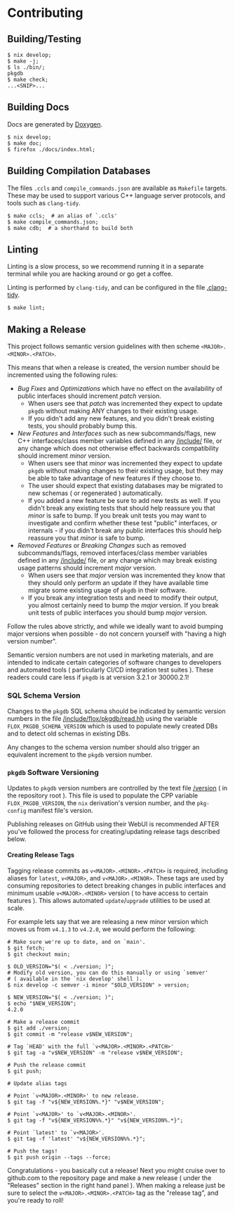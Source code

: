 # Contributing

## Building/Testing

``` shell
$ nix develop;
$ make -j;
$ ls ./bin/;
pkgdb
$ make check;
...<SNIP>...
```


## Building Docs

Docs are generated by [Doxygen](https://www.doxygen.nl/).

```shell
$ nix develop;
$ make doc;
$ firefox ./docs/index.html;
```


## Building Compilation Databases

The files `.ccls` and `compile_commands.json` are available as
`Makefile` targets.
These may be used to support various C++ language server protocols, and tools
such as `clang-tidy`.

```shell
$ make ccls;  # an alias of `.ccls'
$ make compile_commands.json;
$ make cdb;  # a shorthand to build both
```


## Linting

Linting is a slow process, so we recommend running it in a separate terminal
while you are hacking around or go get a coffee.

Linting is performed by `clang-tidy`, and can be configured in the
file [.clang-tidy](./.clang-tidy).

```shell
$ make lint;
```


## Making a Release

This project follows semantic version guidelines with then
scheme `<MAJOR>.<MINOR>.<PATCH>`.

This means that when a release is created, the version number should be
incremented using the following rules:

- _Bug Fixes_ and _Optimizations_ which have no effect on the availability of
  public interfaces should increment _patch_ version.
  + When users see that _patch_ was incremented they expect to update `pkgdb`
    without making ANY changes to their existing usage.
  + If you didn't add any new features, and you didn't break existing tests,
    you should probably bump this.
- _New Features_ and _Interfaces_ such as new subcommands/flags, new C++
  interfaces/class member variables defined in any [<pkgdb>/include/](./include)
  file, or any change which does not otherwise effect backwards compatibility
  should increment _minor_ version.
  + When users see that _minor_ was incremented they expect to update `pkgdb`
    without making changes to their existing usage, but they may be able to take
    advantage of new features if they choose to.
  + The user should expect that existing databases may be migrated to new
    schemas ( or regenerated ) automatically.
  + If you added a new feature be sure to add new tests as well.
    If you didn't break any existing tests that should help reassure you that
    _minor_ is safe to bump.
    If you break unit tests you may want to investigate and confirm whether
    these test "public" interfaces, or internals - if you didn't break any
    public interfaces this should help reassure you that _minor_ is safe
    to bump.
- _Removed Features_ or _Breaking Changes_ such as removed subcommands/flags,
  removed interfaces/class member variables defined in any
  [<pkgdb>/include/](./include) file, or any change which may break existing
  usage patterns should increment _major_ version.
  + When users see that _major_ version was incremented they know that they
    should only perform an update if they have available time migrate some
    existing usage of `pkgdb` in their software.
  + If you break any integration tests and need to modify their output, you
    almost certainly need to bump the _major_ version.
    If you break unit tests of public interfaces you should bump
    _major_ version.
    
Follow the rules above strictly, and while we ideally want to avoid bumping
major versions when possible - do not concern yourself with
"having a high version number".

Semantic version numbers are not used in marketing materials, and are intended
to indicate certain categories of software changes to developers and automated
tools ( particularly CI/CD integration test suites ).
These readers could care less if `pkgdb` is at version 3.2.1 or 30000.2.1!


### SQL Schema Version
Changes to the `pkgdb` SQL schema should be indicated by semantic version
numbers in the file
[<pkgdb>/include/flox/pkgdb/read.hh](./include/flox/pkgdb/read.hh) using the
variable `FLOX_PKGDB_SCHEMA_VERSION` which is used to populate newly created DBs
and to detect old schemas in existing DBs.

Any changes to the schema version number should also trigger an equivalent
increment to the `pkgdb` version number.


### `pkgdb` Software Versioning
Updates to `pkgdb` version numbers are controlled by the text file
[<pkgdb>/version](./version) ( in the repository root ).
This file is used to populate the CPP variable `FLOX_PKGDB_VERSION`, the `nix`
derivation's version number, and the `pkg-config` manifest file's version.

Publishing releases on GitHub using their WebUI is recommended AFTER you've
followed the process for creating/updating release tags described below.

#### Creating Release Tags

Tagging release commits as `v<MAJOR>.<MINOR>.<PATCH>` is required, including
aliases for `latest`, `v<MAJOR>`, and `v<MAJOR>.<MINOR>`.
These tags are used by consuming repositories to detect breaking changes in
public interfaces and minimum usable `v<MAJOR>.<MINOR>` version
( to have access to certain features ).
This allows automated `update`/`upgrade` utilities to be used at scale.


For example lets say that we are releasing a new minor version which moves us
from `v4.1.3` to `v4.2.0`, we would perform the following:
```shell
# Make sure we're up to date, and on `main'.
$ git fetch;
$ git checkout main;

$ OLD_VERSION="$( < ./version; )";
# Modify old version, you can do this manually or using `semver'
# ( available in the `nix develop' shell ).
$ nix develop -c semver -i minor "$OLD_VERSION" > version;

$ NEW_VERSION="$( < ./version; )";
$ echo "$NEW_VERSION";
4.2.0

# Make a release commit
$ git add ./version;
$ git commit -m "release v$NEW_VERSION";

# Tag `HEAD' with the full `v<MAJOR>.<MINOR>.<PATCH>'
$ git tag -a "v$NEW_VERSION" -m "release v$NEW_VERSION";

# Push the release commit
$ git push;

# Update alias tags

# Point `v<MAJOR>.<MINOR>' to new release.
$ git tag -f "v${NEW_VERSION%.*}" "v$NEW_VERSION";

# Point `v<MAJOR>' to `v<MAJOR>.<MINOR>'.
$ git tag -f "v${NEW_VERSION%%.*}" "v${NEW_VERSION%.*}";

# Point `latest' to `v<MAJOR>'.
$ git tag -f 'latest' "v${NEW_VERSION%%.*}";

# Push the tags!
$ git push origin --tags --force;
```

Congratulations - you basically cut a release!
Next you might cruise over to github.com to the repository page and make a new
release ( under the "Releases" section in the right hand panel ).
When making a release just be sure to select the `v<MAJOR>.<MINOR>.<PATCH>` tag
as the "release tag", and you're ready to roll!
